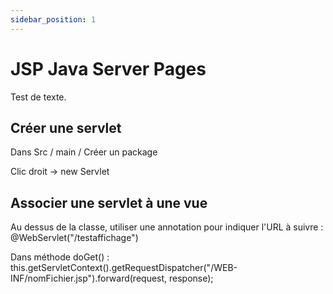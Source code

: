 ```yaml
---
sidebar_position: 1
---
```


# JSP Java Server Pages

Test de texte.

## Créer une servlet

Dans Src / main / Créer un package

Clic droit -> new Servlet

## Associer une servlet à une vue

 Au dessus de la classe, utiliser une annotation pour indiquer l'URL à suivre : 
 @WebServlet("/testaffichage")


 Dans méthode doGet() : 
 this.getServletContext().getRequestDispatcher("/WEB-INF/nomFichier.jsp").forward(request, response);